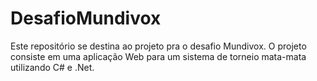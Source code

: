 # DesafioMundivox

Este repositório se destina ao projeto pra o desafio Mundivox. O projeto consiste em uma aplicação Web para um sistema de torneio mata-mata utilizando C# e .Net.

